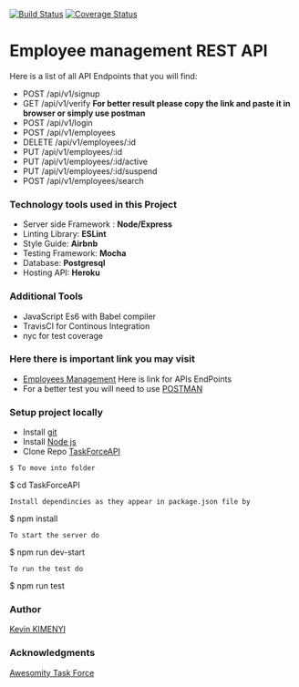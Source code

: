 [![Build Status](https://travis-ci.org/kimenyikevin/TaskForceAPI.svg?branch=develop)](https://travis-ci.org/kimenyikevin/TaskForceAPI)
[![Coverage Status](https://coveralls.io/repos/github/kimenyikevin/TaskForceAPI/badge.svg?branch=ch-test-for-api)](https://coveralls.io/github/kimenyikevin/TaskForceAPI?branch=ch-test-for-api)
# Employee management REST API

Here is a list of all API Endpoints that you will find:
* POST /api/v1/signup
* GET  /api/v1/verify **For better result please copy the link and paste it in browser or simply use postman** 
* POST /api/v1/login
* POST /api/v1/employees
* DELETE /api/v1/employees/:id
* PUT /api/v1/employees/:id
* PUT /api/v1/employees/:id/active
* PUT /api/v1/employees/:id/suspend
* POST /api/v1/employees/search

### Technology tools used in this Project
* Server side Framework : **Node/Express**
* Linting Library: **ESLint**
* Style Guide: **Airbnb**
* Testing Framework: **Mocha**
* Database: **Postgresql**
* Hosting API: **Heroku**
### Additional Tools
* JavaScript Es6 with Babel compiler
* TravisCI for Continous Integration
* nyc for test coverage

### Here there is important link you may visit
* [Employees Management](https://employment-employees.herokuapp.com/api-docs) Here is link  for APIs EndPoints
* For a better test you will need to use [POSTMAN](https://www.getpostman.com/)
### Setup project locally
* Install [git](https://git-scm.com/downloads)
* Install [Node js](https://nodejs.org/en/)
* Clone Repo [TaskForceAPI](https://github.com/kimenyikevin/TaskForceAPI)

```
$ To move into folder
```
$ cd TaskForceAPI
```
Install dependincies as they appear in package.json file by

```
$ npm install
```
To start the server do

```
$ npm run dev-start
```
To run the test do

```
$ npm run test
### Author
[Kevin KIMENYI](https://github.com/kimenyikevin)
### Acknowledgments
[Awesomity Task Force](https://awesomity.rw/)


